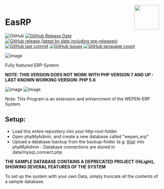 <img align="right" width="80" height="80" data-rmimg src="https://endev.at/content/projects/EasRP/EasRP_Logo_128.png">

# EasRP

![GitHub](https://img.shields.io/github/license/TobiHatti/EasRP)
[![GitHub Release Date](https://img.shields.io/github/release-date/TobiHatti/EasRP)](https://github.com/TobiHatti/EasRP/releases)
[![GitHub release (latest by date including pre-releases)](https://img.shields.io/github/v/release/TobiHatti/EasRP?include_prereleases)](https://github.com/TobiHatti/EasRP/releases)
[![GitHub last commit](https://img.shields.io/github/last-commit/TobiHatti/EasRP)](https://github.com/TobiHatti/EasRP/commits/master)
[![GitHub issues](https://img.shields.io/github/issues-raw/TobiHatti/EasRP)](https://github.com/TobiHatti/EasRP/issues)
[![GitHub language count](https://img.shields.io/github/languages/count/TobiHatti/EasRP)](https://github.com/TobiHatti/EasRP)

![image](https://endev.at/content/projects/EasRP/EasRP_Banner_1080.png)

Fully featured ERP-System.

__NOTE: THIS VERSION DOES NOT WORK WITH PHP VERSION 7 AND UP - LAST KNOWN WORKING VERSION: PHP 5.6__

![image](https://endev.at/content/projects/EasRP/projectImages/easRPSample_01.png)
![image](https://endev.at/content/projects/EasRP/projectImages/easRPSample_02.png)

Note: This Program is an extension and enhancment of the WEPEN-ERP System.

## Setup:

- Load this entire repository into your http-root-folder.
- Open phpMyAdmin, and create a new database called "wepen_erp"
- Upload a database-backup from the backup-folder (e.g. [this](https://github.com/TobiHatti/EasRP/blob/master/backup/dbbu_u94925db7_2018-03-27.sql)) into phpMyAdmin - Database connections are stored in data/mysql_connect.php

__THE SAMPLE DATABASE CONTAINS A DEPRECATED PROJECT (HiLight), SHOWING SEVERAL FEATURES OF THE SYSTEM__

To set up the system with your own Data, simply truncate all the contents of a sample database.
